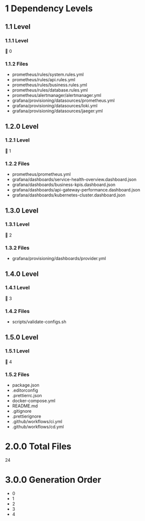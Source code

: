 # 1 Dependency Levels

## 1.1 Level

### 1.1.1 Level

🔹 0

### 1.1.2 Files

- prometheus/rules/system.rules.yml
- prometheus/rules/api.rules.yml
- prometheus/rules/business.rules.yml
- prometheus/rules/database.rules.yml
- prometheus/alertmanager/alertmanager.yml
- grafana/provisioning/datasources/prometheus.yml
- grafana/provisioning/datasources/loki.yml
- grafana/provisioning/datasources/jaeger.yml

## 1.2.0 Level

### 1.2.1 Level

🔹 1

### 1.2.2 Files

- prometheus/prometheus.yml
- grafana/dashboards/service-health-overview.dashboard.json
- grafana/dashboards/business-kpis.dashboard.json
- grafana/dashboards/api-gateway-performance.dashboard.json
- grafana/dashboards/kubernetes-cluster.dashboard.json

## 1.3.0 Level

### 1.3.1 Level

🔹 2

### 1.3.2 Files

- grafana/provisioning/dashboards/provider.yml

## 1.4.0 Level

### 1.4.1 Level

🔹 3

### 1.4.2 Files

- scripts/validate-configs.sh

## 1.5.0 Level

### 1.5.1 Level

🔹 4

### 1.5.2 Files

- package.json
- .editorconfig
- .prettierrc.json
- docker-compose.yml
- README.md
- .gitignore
- .prettierignore
- .github/workflows/ci.yml
- .github/workflows/cd.yml

# 2.0.0 Total Files

24

# 3.0.0 Generation Order

- 0
- 1
- 2
- 3
- 4


